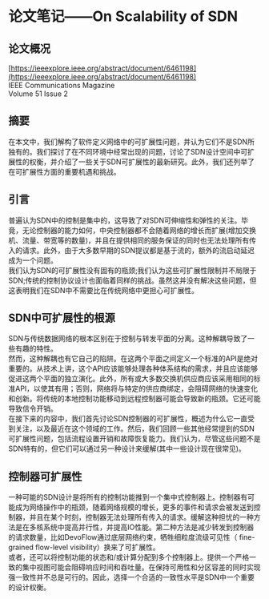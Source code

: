 # 论文笔记——On Scalability of SDN

## 论文概况
[https://ieeexplore.ieee.org/abstract/document/6461198](https://ieeexplore.ieee.org/abstract/document/6461198)  
IEEE Communications Magazine     
Volume 51 Issue 2 
## 摘要
在本文中，我们解构了软件定义网络中的可扩展性问题，并认为它们不是SDN所独有的。我们探讨了在不同环境中经常出现的问题，讨论了SDN设计空间中可扩展性的权衡，并介绍了一些关于SDN可扩展性的最新研究。此外，我们还列举了在可扩展性方面的重要机遇和挑战。
## 引言
普遍认为SDN中的控制是集中的，这导致了对SDN可伸缩性和弹性的关注。毕竟，无论控制器的能力如何，中央控制器都不会随着网络的增长而扩展(增加交换机、流量、带宽等的数量)，并且在提供相同的服务保证的同时也无法处理所有传入的请求。此外，由于大多数早期的SDN提议都是基于流的，额外的流启动延迟成为一个问题。     
我们认为SDN的可扩展性没有固有的瓶颈;我们认为这些可扩展性限制并不局限于SDN;传统的控制协议设计也面临着同样的挑战。虽然这并没有解决这些问题，但这表明我们在SDN中不需要比在传统网络中更担心可扩展性。
## SDN中可扩展性的根源
SDN与传统数据网络的根本区别在于控制与转发平面的分离。这种解耦导致了一些有趣的特性。     
然而，这种解耦也有它自己的陷阱。在这两个平面之间定义一个标准的API是绝对重要的。从技术上讲，这个API应该能够处理各种体系结构的需求，并且应该能够促进这两个平面的独立演化。此外，所有或大多数交换机供应商应该采用相同的标准API，以使其有用；否则，网络将与特定的供应商绑定，会阻碍网络的快速变化和创新。将传统的本地控制功能移动到远程控制器可能会导致新的瓶颈。它还可能导致信令开销。     
在接下来的内容中，我们首先讨论SDN控制器的可扩展性，概述为什么它一直受到关注，以及最近在这个领域的工作。然后，我们回顾一些其他经常提到的SDN可扩展性问题，包括流程设置开销和故障恢复能力。我们认为，尽管这些问题不是SDN特有的，但它们可以通过另一种设计来缓解(其中一些设计现在很常见)。
## 控制器可扩展性
一种可能的SDN设计是将所有的控制功能推到一个集中式控制器上。控制器有可能成为网络操作中的瓶颈，随着网络规模的增长，更多的事件和请求会被发送到控制器，并且在某个时刻，控制器无法处理所有传入的请求。缓解这种担忧的一种方法是在多核系统中提高并行性，并提高IO性能。第二种方法是减少转发到控制器的请求数量，比如DevoFlow通过底层网络约束，牺牲细粒度流级可见性（ fine-grained flow-level visibility）换来了可扩展性。   
或者，还可以将控制功能的状态和/或计算分配到多个控制器上。提供一个严格一致的集中视图可能会阻碍响应时间和吞吐量。在保持可用性和分区容差的同时实现强一致性并不总是可行的。因此，选择一个合适的一致性水平是SDN中一个重要的设计权衡。
